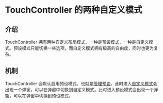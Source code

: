 # TouchController 的两种自定义模式

## 介绍

TouchController 拥有两种自定义布局模式，一种是预设模式，一种是自定义模式。预设模式只能切换一些选项，而自定义模式拥有极高的自由度，同时也更为复杂。

## 机制

TouchController 会默认启用预设模式，也就是[管理预设](../../GUI/设置界面/子页面/布局/管理控件预设)，此时进入[自定义模式](../../GUI/设置界面/子页面/布局/自定义控件布局)会出现一个弹窗，可以在弹窗中切换到自定义模式。此时进入预设模式会出现一个弹窗，可以在弹窗中切换到预设模式。
